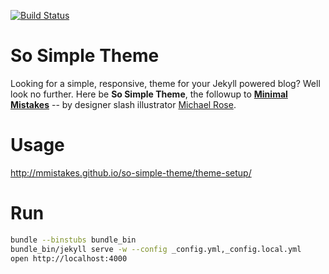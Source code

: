 [![Build Status](https://travis-ci.org/packsaddle/easy.packsaddle.org.svg?branch=gh-pages)](https://travis-ci.org/packsaddle/easy.packsaddle.org)


# So Simple Theme

Looking for a simple, responsive, theme for your Jekyll powered blog? Well look no further. Here be **So Simple Theme**, the followup to [**Minimal Mistakes**](http://mmistakes.github.io/minimal-mistakes/) -- by designer slash illustrator [Michael Rose](http://mademistakes.com).

# Usage

http://mmistakes.github.io/so-simple-theme/theme-setup/

# Run

```sh
bundle --binstubs bundle_bin
bundle_bin/jekyll serve -w --config _config.yml,_config.local.yml
open http://localhost:4000
```
